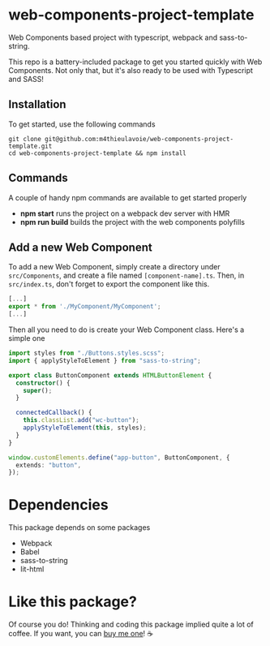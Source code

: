 # web-components-project-template

Web Components based project with typescript, webpack and sass-to-string.

This repo is a battery-included package to get you started quickly with Web Components. Not only that, but it's also ready to be used with Typescript and SASS!

## Installation

To get started, use the following commands

```
git clone git@github.com:m4thieulavoie/web-components-project-template.git
cd web-components-project-template && npm install
```

## Commands

A couple of handy npm commands are available to get started properly

- **npm start** runs the project on a webpack dev server with HMR
- **npm run build** builds the project with the web components polyfills

## Add a new Web Component

To add a new Web Component, simply create a directory under `src/Components`, and create a file named `[component-name].ts`. Then, in `src/index.ts`, don't forget to export the component like this.

```ts
[...]
export * from './MyComponent/MyComponent';
[...]
```

Then all you need to do is create your Web Component class. Here's a simple one

```ts
import styles from "./Buttons.styles.scss";
import { applyStyleToElement } from "sass-to-string";

export class ButtonComponent extends HTMLButtonElement {
  constructor() {
    super();
  }

  connectedCallback() {
    this.classList.add("wc-button");
    applyStyleToElement(this, styles);
  }
}

window.customElements.define("app-button", ButtonComponent, {
  extends: "button",
});
```

# Dependencies

This package depends on some packages

- Webpack
- Babel
- sass-to-string
- lit-html

# Like this package?

Of course you do! Thinking and coding this package implied quite a lot of coffee. If you want, you can [buy me one](https://buymeacoff.ee/mathieulavoie)! ☕️
